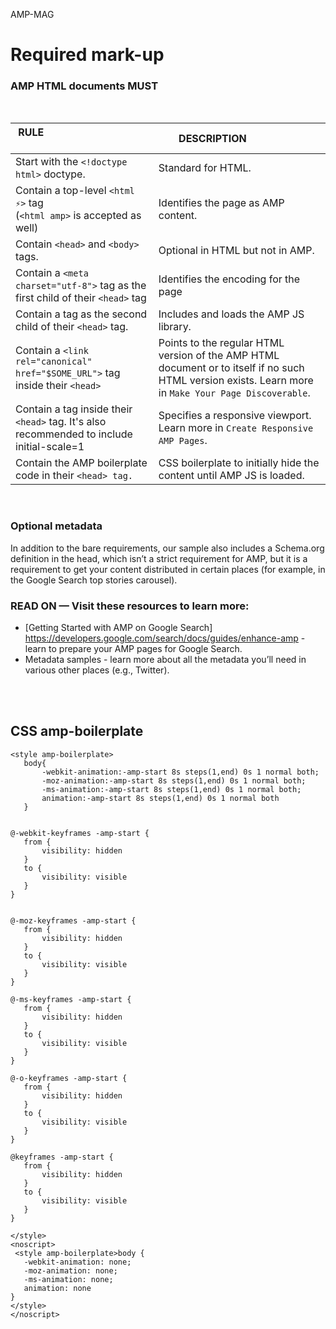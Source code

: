 AMP-MAG
# Required mark-up
### AMP HTML documents MUST  

<br />


|RULE                                                     	                      | DESCRIPTION                     	|
|-------------------------------------------------------------------------------------|----------------------------------------	|
| Start with the `<!doctype html>` doctype.                                             |  Standard for HTML.  	                | 
| Contain a top-level `<html ⚡>` tag <br>(`<html amp>` is accepted as well)            |  Identifies the page as AMP content.    |
| Contain `<head>` and `<body>` tags.                                                     | Optional in HTML but not in AMP.        |
| Contain a `<meta charset="utf-8">` tag as the first child of their `<head>` tag    | Identifies the encoding for the page    |
| Contain a  <script async src="https://cdn.ampproject.org/v0.js"> </script> tag as the second child of their `<head>` tag.   | Includes and loads the AMP JS library.    |
| Contain a `<link rel="canonical" href="$SOME_URL">` tag inside their `<head>`  | Points to the regular HTML version of the AMP HTML document or to itself if no such HTML version exists. Learn more in `Make Your Page Discoverable`.|
| Contain a <meta name="viewport" content="width=device-width,minimum-scale=1"> tag inside their `<head>` tag. It's also recommended to include initial-scale=1 | Specifies a responsive viewport. Learn more in `Create Responsive AMP Pages`.|
| Contain the AMP boilerplate code in their `<head> tag.`  |  CSS boilerplate to initially hide the content until AMP JS is loaded. | 
  
<br />

### Optional metadata  

In addition to the bare requirements, our sample also includes a Schema.org definition in the head, which isn’t a strict requirement for AMP, but it is a requirement to get your content distributed in certain places (for example, in the Google Search top stories carousel).

### READ ON — Visit these resources to learn more:  

* [Getting Started with AMP on Google Search] https://developers.google.com/search/docs/guides/enhance-amp - learn to prepare your AMP pages for Google Search.
* Metadata samples - learn more about all the metadata you’ll need in various other places (e.g., Twitter).  

<br /><br />


## CSS amp-boilerplate  

 ``` 
 <style amp-boilerplate>
 	body{
	    -webkit-animation:-amp-start 8s steps(1,end) 0s 1 normal both;
	    -moz-animation:-amp-start 8s steps(1,end) 0s 1 normal both;
	    -ms-animation:-amp-start 8s steps(1,end) 0s 1 normal both;
	    animation:-amp-start 8s steps(1,end) 0s 1 normal both
	}


 @-webkit-keyframes -amp-start {
	from {
		visibility: hidden
	}
	to {
		visibility: visible
	}
}


@-moz-keyframes -amp-start {
	from {
		visibility: hidden
	}
	to {
		visibility: visible
	}
}

@-ms-keyframes -amp-start {
	from {
		visibility: hidden
	}
	to {
		visibility: visible
	}
}

@-o-keyframes -amp-start {
	from {
		visibility: hidden
	}
	to {
		visibility: visible
	}
}

@keyframes -amp-start {
	from {
		visibility: hidden
	}
	to {
		visibility: visible
	}
}

</style>
<noscript>
  <style amp-boilerplate>body {
	-webkit-animation: none;
	-moz-animation: none;
	-ms-animation: none;
	animation: none
}
</style>
</noscript>
```
